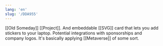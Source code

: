```yaml
---
lang: 'en'
slug: '/DDA955'
---
```


[[Old Someday]] [[Project]]. And embeddable [[SVG]] card that lets you add stickers to your laptop. Potential integrations with sponsorships and company logos. It's basically applying [[Metaverse]] of some sort.
